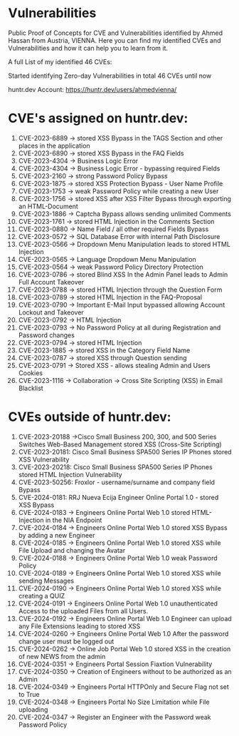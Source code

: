 # Vulnerabilities
Public Proof of Concepts for CVE and Vulnerabilities identified by Ahmed Hassan from Austria, VIENNA. Here you can find my identified CVEs and Vulnerabilities and how it can help you to learn from it. 

A full List of my identified 46 CVEs:

Started identifying Zero-day Vulnerabilities in total 46 CVEs until now

huntr.dev Account: https://huntr.dev/users/ahmedvienna/

# CVE's assigned on huntr.dev:

1. CVE-2023-6889 -> stored XSS Bypass in the TAGS Section and other places in the application
1. CVE-2023-6890 -> stored XSS Bypass in the FAQ Fields
1. CVE-2023-4304 -> Business Logic Error
1. CVE-2023-4304 -> Business Logic Error - bypassing required Fields
1. CVE-2023-2160 -> strong Password Policy Bypass 
1. CVE-2023-1875 -> stored XSS Protection Bypass - User Name Profile
1. CVE-2023-1753 -> weak Password Policy while creating a new User
1. CVE-2023-1756 -> stored XSS after XSS Filter Bypass through exporting an HTML-Document
1. CVE-2023-1886 -> Captcha Bypass allows sending unlimited Comments 
1. CVE-2023-1761 -> stored HTML Injection in the Comments Section
1. CVE-2023-0880 -> Name Field / all other required Fields Bypass 
1. CVE-2023-0572 -> SQL Database Error with internal Path Disclosure
1. CVE-2023-0566 -> Dropdown Menu Manipulation leads to stored HTML Injection
1. CVE-2023-0565 -> Language Dropdown Menu Manipulation
1. CVE-2023-0564 -> weak Password Policy Directory Protection
1. CVE-2023-0786 -> stored Blind XSS In the Admin Panel leads to Admin Full Account Takeover
1. CVE-2023-0788 -> stored HTML Injection through the Question Form
1. CVE-2023-0789 -> stored HTML Injection in the FAQ-Proposal 
1. CVE-2023-0790 -> Important E-Mail Input bypassed allowing Account Lockout and Takeover
1. CVE-2023-0792 -> HTML Injection
1. CVE-2023-0793 -> No Password Policy at all during Registration and Password changes
1. CVE-2023-0794 -> stored HTML Injection
1. CVE-2023-1885 -> stored XSS in the Category Field Name
1. CVE-2023-0787 -> stored XSS through Question sending
1. CVE-2023-0791 -> Stored XSS - allows stealing Admin and Users Cookies
1. CVE-2023-1116 -> Collaboration -> Cross Site Scripting (XSS) in Email Blacklist

# CVEs outside of huntr.dev:

1. CVE-2023-20188 ->Cisco Small Business 200, 300, and 500 Series Switches Web-Based Management stored XSS (Cross-Site Scripting)
1. CVE-2023-20181: Cisco Small Business SPA500 Series IP Phones stored XSS Vulnerability
1. CVE-2023-20218: Cisco Small Business SPA500 Series IP Phones stored HTML Injection Vulnerability
1. CVE-2023-50256: Froxlor - username/surname and company field Bypass
1. CVE-2024-0181: RRJ Nueva Ecija Engineer Online Portal 1.0 - stored XSS Bypass
1. CVE-2024-0183 -> Engineers Online Portal Web 1.0 stored HTML-Injection in the NIA Endpoint
1. CVE-2024-0184 -> Engineers Online Portal Web 1.0 stored XSS Bypass by adding a new Engineer
1. CVE-2024-0185 -> Engineers Online Portal Web 1.0 stored XSS while File Upload and changing the Avatar
1. CVE-2024-0188 -> Engineers Online Portal Web 1.0 weak Password Policy
1. CVE-2024-0189 -> Engineers Online Portal Web 1.0 stored XSS while sending Messages
1. CVE-2024-0190 -> Engineers Online Portal Web 1.0 stored XSS while creating a QUIZ
1. CVE-2024-0191 -> Engineers Online Portal Web 1.0 unauthenticated Access to the uploaded Files from all Users.
1. CVE-2024-0192 -> Engineers Online Portal Web 1.0 Engineer can upload any File Extensions leading to stored XSS
1. CVE-2024-0260 -> Engineers Online Portal Web 1.0 After the password change user must be logged out
1. CVE-2024-0262 -> Online Job Portal  Web 1.0 stored XSS in the creation of new NEWS from the admin
1. CVE-2024-0351 -> Engineers Portal Session Fiaxtion Vulnerability
1. CVE-2024-0350 -> Creation of Engineers without to be authorized as an Admin
1. CVE-2024-0349 -> Engineers Portal HTTPOnly and Secure Flag not set to True
1. CVE-2024-0348 -> Engineers Portal No Size Limitation while File uploading
1. CVE-2024-0347 -> Register an Engineer with the Password weak Password Policy 
